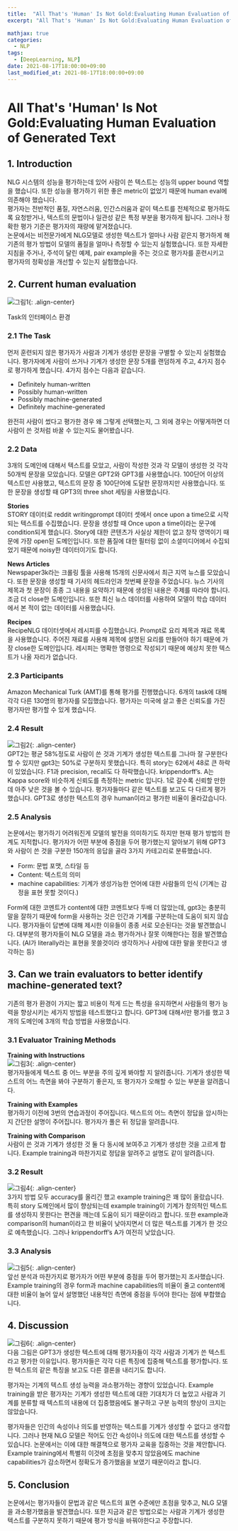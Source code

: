 ```yaml
---
title:  "All That's 'Human' Is Not Gold:Evaluating Human Evaluation of Generated Text 논문 읽기"
excerpt: "All That's 'Human' Is Not Gold:Evaluating Human Evaluation of Generated Text 논문 읽기"

mathjax: true
categories:
  - NLP
tags:
  - [DeepLearning, NLP]
date: 2021-08-17T18:00:00+09:00
last_modified_at: 2021-08-17T18:00:00+09:00
---
```


# All That's 'Human' Is Not Gold:Evaluating Human Evaluation of Generated Text

## 1. Introduction
NLG 시스템의 성능을 평가하는데 있어 사람이 쓴 텍스트는 성능의 upper bound 역할을 했습니다. 
또한 성능을 평가하기 위한 좋은 metric이 없었기 때문에 human eval에 의존해야 했습니다.  
평가자는 전반적인 품질, 자연스러움, 인간스러움과 같이 텍스트를 전체적으로 평가하도록 요청받거나, 텍스트의 문법이나 일관성 같은 특정 부분을 평가하게 됩니다. 
그러나 정확한 평가 기준은 평가자의 재량에 맡겨졌습니다.  
논문에서는 비전문가에게 NLG모델로 생성한 텍스트가 얼마나 사람 같은지 평가하게 해 기존의 평가 방법이 모델의 품질을 얼마나 측정할 수 있는지 실험했습니다. 
또한 자세한 지침을 주거나, 주석이 달린 예제, pair example을 주는 것으로 평가자를 훈련시키고 평가자의 정확성을 개선할 수 있는지 실험했습니다.

## 2. Current human evaluation

![그림1](/assets/images/AHING_figure1.png "그림1"){: .align-center}  

Task의 인터페이스 환경
### 2.1 The Task
먼저 훈련되지 않은 평가자가 사람과 기계가 생성한 문장을 구별할 수 있는지 실험했습니다. 
평가자에게 사람이 쓰거나 기계가 생성한 문장 5개를 랜덤하게 주고, 4가지 점수로 평가하게 했습니다.
4가지 점수는 다음과 같습니다. 
- Definitely human-written  
- Possibly human-written   
- Possibly machine-generated  
- Definitely machine-generated  

완전히 사람이 썼다고 평가한 경우 왜 그렇게 선택했는지, 그 외에 경우는 어떻게하면 더 사람이 쓴 것처럼 바꿀 수 있는지도 물어봤습니다. 

### 2.2 Data
3개의 도메인에 대해서 텍스트를 모았고, 사람이 작성한 것과 각 모델이 생성한 것 각각 50개씩 문장을 모았습니다. 
모델은 GPT2와 GPT3를 사용했습니다. 
100단어 이상의 텍스트만 사용했고, 텍스트의 문장 중 100단어에 도달한 문장까지만 사용했습니다. 
또한 문장을 생성할 때 GPT3의 three shot 세팅을 사용했습니다.  

**Stories**  
STORY 데이터로 reddit writingprompt 데이터 셋에서 once upon a time으로 시작되는 텍스트를 수집했습니다. 
문장을 생성할 때 Once upon a time이라는 문구에 condition되게 했습니다. 
Story에 대한 콘텐츠가 사실상 제한이 없고 창작 영역이기 때문에 가장 open된 도메인입니다. 
또한 품질에 대한 필터링 없이 소셜미디어에서 수집되었기 때문에 noisy한 데이터이기도 합니다.  

**News Articles**  
Newspaper3k라는 크롤링 툴을 사용해 15개의 신문사에서 최근 지역 뉴스를 모았습니다. 
또한 문장을 생성할 때 기사의 헤드라인과 첫번째 문장을 주었습니다. 
뉴스 기사의 제목과 첫 문장이 종종 그 내용을 요약하기 때문에 생성된 내용은 주제를 따라야 합니다. 
조금 더 close한 도메인입니다. 
또한 최신 뉴스 데이터를 사용하여 모델이 학습 데이터에서 본 적이 없는 데이터를 사용했습니다.  

**Recipes**   
RecipeNLG 데이터셋에서 레시피를 수집했습니다. 
Prompt로 요리 제목과 재료 목록을 사용했습니다. 
주어진 재료를 사용해 제목에 설명된 요리를 만들어야 하기 때문에 가장 close한 도메인입니다. 
레시피는 명확한 명령으로 작성되기 때문에 예상치 못한 텍스트가 나올 자리가 없습니다.  

### 2.3 Participants
Amazon Mechanical Turk (AMT)를 통해 평가를 진행했습니다. 
6개의 task에 대해 각각 다른 130명의 평가자를 모집했습니다. 
평가자는 미국에 살고 좋은 신뢰도를 가진 평가자만 평가할 수 있게 했습니다. 

### 2.4 Result
![그림2](/assets/images/AHING_figure2.png "그림2"){: .align-center}  
GPT2는 평균 58%정도로 사람이 쓴 것과 기계가 생성한 텍스트를 그나마 잘 구분한다 할 수 있지만 gpt3는 50%로 구분하지 못했습니다. 
특히 story는 62에서 48로 큰 하락이 있었습니다. 
F1과 precision, recall도 다 하락했습니다. 
krippendorff’s. A는 Kappa score와 비슷하게 신뢰도를 측정하는 metric 입니다. 
1로 갈수록 신뢰할 만한데 아주 낮은 것을 볼 수 있습니다. 
평가자들마다 같은 텍스트를 보고도 다 다르게 평가했습니다.
GPT3로 생성한 텍스트의 경우 human이라고 평가한 비율이 올라갔습니다.

### 2.5 Analysis
논문에서는 평가하기 어려워진게 모델의 발전을 의미하기도 하지만 현재 평가 방법의 한계도 지적합니다. 
평가자가 어떤 부분에 중점을 두어 평가했는지 알아보기 위해 GPT3와 사람이 쓴 것을 구분한 150개의 응답을 골라 3가지 카테고리로 분류했습니다.  
- Form: 문법 포맷, 스타일 등 
- Content: 텍스트의 의미
- machine capabilities: 기계가 생성가능한 언어에 대한 사람들의 인식 (기계는 감정을 표현 못할 것이다.)  

Form에 대한 코멘트가 content에 대한 코멘트보다 두배 더 많았는데, gpt3는 충분히 말을 잘하기 때문에 form을 사용하는 것은 인간과 기계를 구분하는데 도움이 되지 않습니다. 
평가자들이 답변에 대해 제시한 이유들이 종종 서로 모순된다는 것을 발견했습니다. 
대부분의 평가자들이 NLG 모델을 과소 평가하거나 잘못 이해한다는 점을 발견했습니다. (AI가 literally라는 표현을 못쓸것이라 생각하거나 사랑에 대한 말을 못한다고 생각하는 등)

## 3.  Can we train evaluators to better identify machine-generated text?
기존의 평가 환경이 가지는 짧고 비용이 적게 드는 특성을 유지하면서 사람들의 평가 능력을 향상시키는 세가지 방법을 테스트했다고 합니다. 
GPT3에 대해서만 평가를 했고 3개의 도메인에 3개의 학습 방법을 사용했습니다.

### 3.1 Evaluator Training Methods
**Training with Instructions**   
![그림3](/assets/images/AHING_figure3.png "그림3"){: .align-center}  
평가자들에게 텍스트 중 어느 부분을 주의 깊게 봐야할 지 알려줍니다. 
기계가 생성한 텍스트의 어느 측면을 봐야 구분하기 좋은지, 또 평가자가 오해할 수 있는 부분을 알려줍니다.  

**Training with Examples**   
평가하기 이전에 3번의 연습과정이 주어집니다. 
텍스트의 어느 측면이 정답을 암시하는지 간단한 설명이 주어집니다. 
평가자가 풀은 뒤 정답을 알려줍니다.  
  
**Training with Comparison**  
사람이 쓴 것과 기계가 생성한 것 둘 다 동시에 보여주고 기계가 생성한 것을 고르게 합니다. 
Example training과 마찬가지로 정답을 알려주고 설명도 같이 알려줍니다.

### 3.2 Result
![그림4](/assets/images/AHING_figure4.png "그림4"){: .align-center}  
3가지 방법 모두 accuracy를 올리긴 했고 example training은 꽤 많이 올랐습니다. 
특히 story 도메인에서 많이 향상되는데 example training이 기계가 창의적인 텍스트를 생성하지 못한다는 편견을 깨는데 도움이 되기 때문이라고 합니다. 
또한 example과 comparison의 human이라고 한 비율이 낮아지면서 더 많은 텍스트를 기계가 한 것으로 예측했습니다. 
그러나 krippendorff’s A가 여전히 낮았습니다. 

### 3.3 Analysis
![그림5](/assets/images/AHING_figure5.png "그림5"){: .align-center}  
앞선 분석과 마찬가지로 평가자가 어떤 부분에 중점을 두어 평가했는지 조사했습니다. 
Example training의 경우 form과 machine capabilities의 비율이 줄고 content에 대한 비율이 늘어 앞서 설명했던 내용적인 측면에 중점을 두어야 한다는 점에 부합했습니다.

## 4. Discussion
![그림6](/assets/images/AHING_figure6.png "그림6"){: .align-center}  
다음 그림은 GPT3가 생성한 텍스트에 대해 평가자들이 각각 사람과 기계가 쓴 텍스트라고 평가한 이유입니다.
평가자들은 각각 다른 특징에 집중해 텍스트를 평가합니다. 
또한 텍스트의 같은 특징을 보고도 다른 결론을 내리기도 합니다.  

평가자는 기계의 텍스트 생성 능력을 과소평가하는 경향이 있었습니다. 
Example training을 받은 평가자는 기계가 생성한 텍스트에 대한 기대치가 더 높았고 
사람과 기계를 분류할 때 텍스트의 내용에 더 집중했음에도 불구하고 구분 능력의 향상이 크지는 않았습니다.  

평가자들은 인간의 속성이나 의도를 반영하는 텍스트를 기계가 생성할 수 없다고 생각합니다. 
그러나 현재 NLG 모델은 적어도 인간 속성이나 의도에 대한 텍스트를 생성할 수 있습니다. 
논문에서는 이에 대한 해결책으로 평가자 교육을 집중하는 것을 제안합니다. 
Example training에서 특별히 이것에 초점을 맞추지 않았음에도 machine capabilities가 감소하면서 정확도가 증가했음을 보였기 때문이라고 합니다. 

## 5. Conclusion
논문에서는 평가자들이 문법과 같은 텍스트의 표면 수준에만 초점을 맞추고, NLG 모델을 과소평가했음을 발견했습니다. 
또한 지금과 같은 방법으로는 사람과 기계가 생성한 텍스트를 구분하지 못하기 때문에 평가 방식을 바꿔야한다고 주장합니다. 
